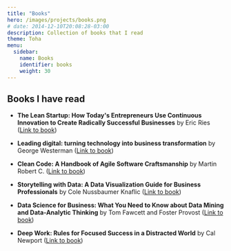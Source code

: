 ```yaml
---
title: "Books"
hero: /images/projects/books.png
# date: 2014-12-10T20:08:28-03:00
description: Collection of books that I read
theme: Toha
menu:
  sidebar:
    name: Books
    identifier: books
    weight: 30
---
```


## Books I have read

- **The Lean Startup: How Today's Entrepreneurs Use Continuous Innovation to Create Radically Successful Businesses** by Eric Ries ([Link to book](https://www.amazon.com/Lean-Startup-Entrepreneurs-Continuous-Innovation/dp/0307887898))

- **Leading digital: turning technology into business transformation** by George Westerman ([Link to book](https://www.amazon.com.br/Leading-Digital-Technology-Business-Transformation-ebook/dp/B00NE6MG0Y/ref=sr_1_1?__mk_pt_BR=%C3%85M%C3%85%C5%BD%C3%95%C3%91&crid=IFFYV1ODS1XL&keywords=Leading+digital%3A+turning+technology+into+business+transformation&qid=1683817038&s=books&sprefix=leading+digital+turning+technology+into+business+transformation%2Cstripbooks%2C377&sr=1-1))

- **Clean Code: A Handbook of Agile Software Craftsmanship** by Martin Robert C. ([Link to book](https://www.amazon.com.br/Clean-Code-Handbook-Software-Craftsmanship-ebook/dp/B001GSTOAM/ref=sr_1_3?__mk_pt_BR=%C3%85M%C3%85%C5%BD%C3%95%C3%91&crid=2EW5V2KVFC4NS&keywords=Clean+Code%3A+A+Handbook+of+Agile+Software+Craftsmanship&qid=1683816931&s=books&sprefix=clean+code+a+handbook+of+agile+software+craftsmanship%2Cstripbooks%2C689&sr=1-3))

- **Storytelling with Data: A Data Visualization Guide for Business Professionals** by Cole Nussbaumer Knaflic ([Link to book](https://www.amazon.com.br/Storytelling-Data-Visualization-Business-Professionals/dp/1119002257/ref=sr_1_1?__mk_pt_BR=%C3%85M%C3%85%C5%BD%C3%95%C3%91&crid=15N92DS464F00&keywords=Storytelling+with+Data%3A+A+Data+Visualization+Guide+for+Business+Professionals&qid=1683816960&s=books&sprefix=storytelling+with+data+a+data+visualization+guide+for+business+professionals%2Cstripbooks%2C361&sr=1-1&ufe=app_do%3Aamzn1.fos.6121c6c4-c969-43ae-92f7-cc248fc6181d))

- **Data Science for Business: What You Need to Know about Data Mining and Data-Analytic Thinking** by Tom Fawcett and Foster Provost ([Link to book](https://www.amazon.com.br/Data-Science-Business-Data-Analytic-Thinking/dp/1449361323))

- **Deep Work: Rules for Focused Success in a Distracted World** by Cal Newport ([Link to book](https://www.calnewport.com/books/deep-work/))

<!-- - **** by ([Link to book]()) -->
